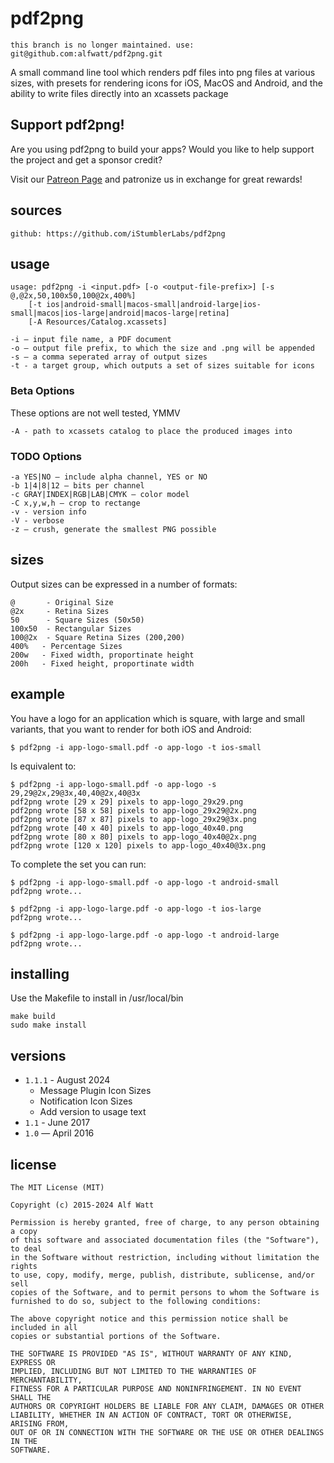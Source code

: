 # pdf2png

```
this branch is no longer maintained. use: git@github.com:alfwatt/pdf2png.git
```

A small command line tool which renders pdf files into png files at various sizes,
with presets for rendering icons for iOS, MacOS and Android, and the ability to write
files directly into an xcassets package

<a id="support"></a>
## Support pdf2png!

Are you using pdf2png to build your apps? Would you like to help support the project and get a sponsor credit?

Visit our [Patreon Page](https://www.patreon.com/istumblerlabs) and patronize us in exchange for great rewards!

## sources

    github: https://github.com/iStumblerLabs/pdf2png

## usage

    usage: pdf2png -i <input.pdf> [-o <output-file-prefix>] [-s @,@2x,50,100x50,100@2x,400%]
        [-t ios|android-small|macos-small|android-large|ios-small|macos|ios-large|android|macos-large|retina]
        [-A Resources/Catalog.xcassets]

    -i — input file name, a PDF document
    -o — output file prefix, to which the size and .png will be appended
    -s — a comma seperated array of output sizes
    -t - a target group, which outputs a set of sizes suitable for icons

### Beta Options

These options are not well tested, YMMV

    -A - path to xcassets catalog to place the produced images into

### TODO Options

    -a YES|NO — include alpha channel, YES or NO
    -b 1|4|8|12 — bits per channel
    -c GRAY|INDEX|RGB|LAB|CMYK — color model
    -C x,y,w,h — crop to rectange 
    -v - version info
    -V - verbose
    -z — crush, generate the smallest PNG possible

## sizes

Output sizes can be expressed in a number of formats:

    @       - Original Size
    @2x     - Retina Sizes
    50      - Square Sizes (50x50)
    100x50  - Rectangular Sizes
    100@2x  - Square Retina Sizes (200,200)
    400%   - Percentage Sizes
    200w   - Fixed width, proportinate height
    200h   - Fixed height, proportinate width

## example

You have a logo for an application which is square, with large and small variants, that you want to render for both iOS and Android:

    $ pdf2png -i app-logo-small.pdf -o app-logo -t ios-small

Is equivalent to:

    $ pdf2png -i app-logo-small.pdf -o app-logo -s 29,29@2x,29@3x,40,40@2x,40@3x
    pdf2png wrote [29 x 29] pixels to app-logo_29x29.png
    pdf2png wrote [58 x 58] pixels to app-logo_29x29@2x.png
    pdf2png wrote [87 x 87] pixels to app-logo_29x29@3x.png
    pdf2png wrote [40 x 40] pixels to app-logo_40x40.png
    pdf2png wrote [80 x 80] pixels to app-logo_40x40@2x.png
    pdf2png wrote [120 x 120] pixels to app-logo_40x40@3x.png

To complete the set you can run:

    $ pdf2png -i app-logo-small.pdf -o app-logo -t android-small
    pdf2png wrote...
    
    $ pdf2png -i app-logo-large.pdf -o app-logo -t ios-large
    pdf2png wrote...
    
    $ pdf2png -i app-logo-large.pdf -o app-logo -t android-large
    pdf2png wrote...

## installing

Use the Makefile to install in /usr/local/bin

    make build
    sudo make install

## versions

- `1.1.1` - August 2024
    * Message Plugin Icon Sizes
    * Notification Icon Sizes
    * Add version to usage text
- `1.1` - June 2017
- `1.0` — April 2016

## license

    The MIT License (MIT)

    Copyright (c) 2015-2024 Alf Watt

    Permission is hereby granted, free of charge, to any person obtaining a copy
    of this software and associated documentation files (the "Software"), to deal
    in the Software without restriction, including without limitation the rights
    to use, copy, modify, merge, publish, distribute, sublicense, and/or sell
    copies of the Software, and to permit persons to whom the Software is
    furnished to do so, subject to the following conditions:

    The above copyright notice and this permission notice shall be included in all
    copies or substantial portions of the Software.

    THE SOFTWARE IS PROVIDED "AS IS", WITHOUT WARRANTY OF ANY KIND, EXPRESS OR
    IMPLIED, INCLUDING BUT NOT LIMITED TO THE WARRANTIES OF MERCHANTABILITY,
    FITNESS FOR A PARTICULAR PURPOSE AND NONINFRINGEMENT. IN NO EVENT SHALL THE
    AUTHORS OR COPYRIGHT HOLDERS BE LIABLE FOR ANY CLAIM, DAMAGES OR OTHER
    LIABILITY, WHETHER IN AN ACTION OF CONTRACT, TORT OR OTHERWISE, ARISING FROM,
    OUT OF OR IN CONNECTION WITH THE SOFTWARE OR THE USE OR OTHER DEALINGS IN THE
    SOFTWARE.

